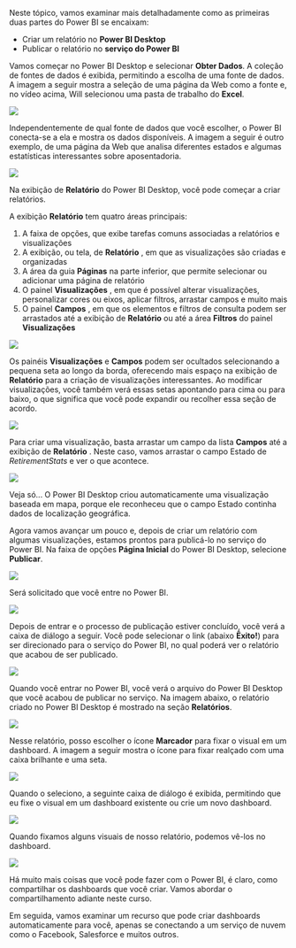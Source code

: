 Neste tópico, vamos examinar mais detalhadamente como as primeiras duas partes do Power BI se encaixam:

* Criar um relatório no **Power BI Desktop**
* Publicar o relatório no **serviço do Power BI**

Vamos começar no Power BI Desktop e selecionar **Obter Dados**. A coleção de fontes de dados é exibida, permitindo a escolha de uma fonte de dados. A imagem a seguir mostra a seleção de uma página da Web como a fonte e, no vídeo acima, Will selecionou uma pasta de trabalho do **Excel**.

![](media/0-2-get-started-power-bi-desktop/c0a2_1.png)

Independentemente de qual fonte de dados que você escolher, o Power BI conecta-se a ela e mostra os dados disponíveis. A imagem a seguir é outro exemplo, de uma página da Web que analisa diferentes estados e algumas estatísticas interessantes sobre aposentadoria.

![](media/0-2-get-started-power-bi-desktop/c0a2_2.png)

Na exibição de **Relatório** do Power BI Desktop, você pode começar a criar relatórios.

A exibição **Relatório** tem quatro áreas principais:

1. A faixa de opções, que exibe tarefas comuns associadas a relatórios e visualizações
2. A exibição, ou tela, de **Relatório** , em que as visualizações são criadas e organizadas
3. A área da guia **Páginas** na parte inferior, que permite selecionar ou adicionar uma página de relatório
4. O painel **Visualizações** , em que é possível alterar visualizações, personalizar cores ou eixos, aplicar filtros, arrastar campos e muito mais
5. O painel **Campos** , em que os elementos e filtros de consulta podem ser arrastados até a exibição de **Relatório** ou até a área **Filtros** do painel **Visualizações**

![](media/0-2-get-started-power-bi-desktop/c0a2_3.png)

Os painéis **Visualizações** e **Campos** podem ser ocultados selecionando a pequena seta ao longo da borda, oferecendo mais espaço na exibição de **Relatório** para a criação de visualizações interessantes. Ao modificar visualizações, você também verá essas setas apontando para cima ou para baixo, o que significa que você pode expandir ou recolher essa seção de acordo.

![](media/0-2-get-started-power-bi-desktop/c0a2_4.png)

Para criar uma visualização, basta arrastar um campo da lista **Campos** até a exibição de **Relatório** . Neste caso, vamos arrastar o campo Estado de *RetirementStats* e ver o que acontece.

![](media/0-2-get-started-power-bi-desktop/c0a2_5.png)

Veja só... O Power BI Desktop criou automaticamente uma visualização baseada em mapa, porque ele reconheceu que o campo Estado continha dados de localização geográfica.

Agora vamos avançar um pouco e, depois de criar um relatório com algumas visualizações, estamos prontos para publicá-lo no serviço do Power BI. Na faixa de opções **Página Inicial** do Power BI Desktop, selecione **Publicar**.

![](media/0-2-get-started-power-bi-desktop/c0a2_6.png)

Será solicitado que você entre no Power BI.

![](media/0-2-get-started-power-bi-desktop/c0a2_7.png)

Depois de entrar e o processo de publicação estiver concluído, você verá a caixa de diálogo a seguir. Você pode selecionar o link (abaixo **Êxito!**) para ser direcionado para o serviço do Power BI, no qual poderá ver o relatório que acabou de ser publicado.

![](media/0-2-get-started-power-bi-desktop/c0a2_8.png)

Quando você entrar no Power BI, você verá o arquivo do Power BI Desktop que você acabou de publicar no serviço. Na imagem abaixo, o relatório criado no Power BI Desktop é mostrado na seção **Relatórios**.

![](media/0-2-get-started-power-bi-desktop/c0a2_9.png)

Nesse relatório, posso escolher o ícone **Marcador** para fixar o visual em um dashboard. A imagem a seguir mostra o ícone para fixar realçado com uma caixa brilhante e uma seta.

![](media/0-2-get-started-power-bi-desktop/c0a2_10.png)

Quando o seleciono, a seguinte caixa de diálogo é exibida, permitindo que eu fixe o visual em um dashboard existente ou crie um novo dashboard.

![](media/0-2-get-started-power-bi-desktop/c0a2_11.png)

Quando fixamos alguns visuais de nosso relatório, podemos vê-los no dashboard.

![](media/0-2-get-started-power-bi-desktop/c0a2_12.png)

Há muito mais coisas que você pode fazer com o Power BI, é claro, como compartilhar os dashboards que você criar. Vamos abordar o compartilhamento adiante neste curso.

Em seguida, vamos examinar um recurso que pode criar dashboards automaticamente para você, apenas se conectando a um serviço de nuvem como o Facebook, Salesforce e muitos outros.

